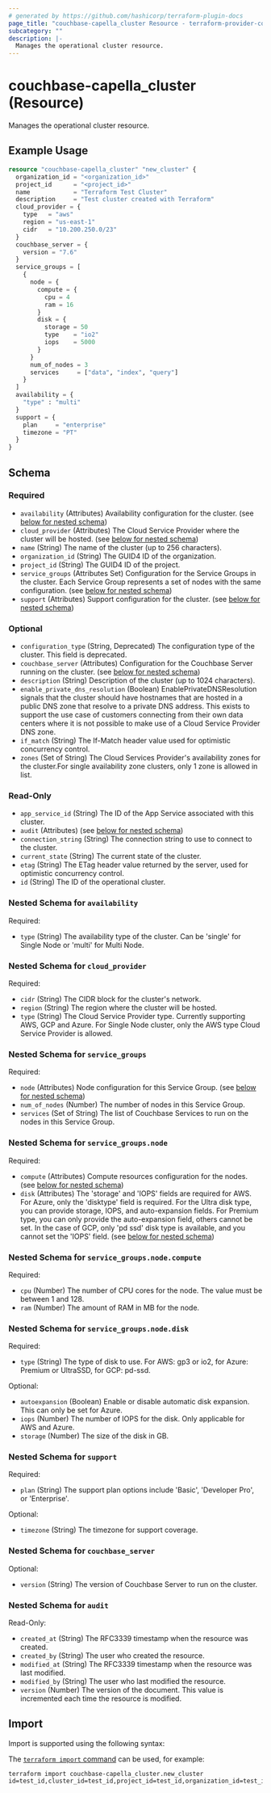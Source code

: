 ```yaml
---
# generated by https://github.com/hashicorp/terraform-plugin-docs
page_title: "couchbase-capella_cluster Resource - terraform-provider-couchbase-capella"
subcategory: ""
description: |-
  Manages the operational cluster resource.
---
```


# couchbase-capella_cluster (Resource)

Manages the operational cluster resource.

## Example Usage

```terraform
resource "couchbase-capella_cluster" "new_cluster" {
  organization_id = "<organization_id>"
  project_id      = "<project_id>"
  name            = "Terraform Test Cluster"
  description     = "Test cluster created with Terraform"
  cloud_provider = {
    type   = "aws"
    region = "us-east-1"
    cidr   = "10.200.250.0/23"
  }
  couchbase_server = {
    version = "7.6"
  }
  service_groups = [
    {
      node = {
        compute = {
          cpu = 4
          ram = 16
        }
        disk = {
          storage = 50
          type    = "io2"
          iops    = 5000
        }
      }
      num_of_nodes = 3
      services     = ["data", "index", "query"]
    }
  ]
  availability = {
    "type" : "multi"
  }
  support = {
    plan     = "enterprise"
    timezone = "PT"
  }
}
```

<!-- schema generated by tfplugindocs -->
## Schema

### Required

- `availability` (Attributes) Availability configuration for the cluster. (see [below for nested schema](#nestedatt--availability))
- `cloud_provider` (Attributes) The Cloud Service Provider where the cluster will be hosted. (see [below for nested schema](#nestedatt--cloud_provider))
- `name` (String) The name of the cluster (up to 256 characters).
- `organization_id` (String) The GUID4 ID of the organization.
- `project_id` (String) The GUID4 ID of the project.
- `service_groups` (Attributes Set) Configuration for the Service Groups in the cluster. Each Service Group represents a set of nodes with the same configuration. (see [below for nested schema](#nestedatt--service_groups))
- `support` (Attributes) Support configuration for the cluster. (see [below for nested schema](#nestedatt--support))

### Optional

- `configuration_type` (String, Deprecated) The configuration type of the cluster. This field is deprecated.
- `couchbase_server` (Attributes) Configuration for the Couchbase Server running on the cluster. (see [below for nested schema](#nestedatt--couchbase_server))
- `description` (String) Description of the cluster (up to 1024 characters).
- `enable_private_dns_resolution` (Boolean) EnablePrivateDNSResolution signals that the cluster should have hostnames that are hosted in a public DNS zone that resolve to a private DNS address. This exists to support the use case of customers connecting from their own data centers where it is not possible to make use of a Cloud Service Provider DNS zone.
- `if_match` (String) The If-Match header value used for optimistic concurrency control.
- `zones` (Set of String) The Cloud Services Provider's availability zones for the cluster.For single availability zone clusters, only 1 zone is allowed in list.

### Read-Only

- `app_service_id` (String) The ID of the App Service associated with this cluster.
- `audit` (Attributes) (see [below for nested schema](#nestedatt--audit))
- `connection_string` (String) The connection string to use to connect to the cluster.
- `current_state` (String) The current state of the cluster.
- `etag` (String) The ETag header value returned by the server, used for optimistic concurrency control.
- `id` (String) The ID of the operational cluster.

<a id="nestedatt--availability"></a>
### Nested Schema for `availability`

Required:

- `type` (String) The availability type of the cluster. Can be 'single' for Single Node or 'multi' for Multi Node.


<a id="nestedatt--cloud_provider"></a>
### Nested Schema for `cloud_provider`

Required:

- `cidr` (String) The CIDR block for the cluster's network.
- `region` (String) The region where the cluster will be hosted.
- `type` (String) The Cloud Service Provider type. Currently supporting AWS, GCP and Azure. For Single Node cluster, only the AWS type Cloud Service Provider is allowed.


<a id="nestedatt--service_groups"></a>
### Nested Schema for `service_groups`

Required:

- `node` (Attributes) Node configuration for this Service Group. (see [below for nested schema](#nestedatt--service_groups--node))
- `num_of_nodes` (Number) The number of nodes in this Service Group.
- `services` (Set of String) The list of Couchbase Services to run on the nodes in this Service Group.

<a id="nestedatt--service_groups--node"></a>
### Nested Schema for `service_groups.node`

Required:

- `compute` (Attributes) Compute resources configuration for the nodes. (see [below for nested schema](#nestedatt--service_groups--node--compute))
- `disk` (Attributes) The 'storage' and 'IOPS' fields are required for AWS. For Azure, only the 'disktype' field is required. For the Ultra disk type, you can provide storage, IOPS, and auto-expansion fields. For Premium type, you can only provide the auto-expansion field, others cannot be set. In the case of GCP, only 'pd ssd' disk type is available, and you cannot set the 'IOPS' field. (see [below for nested schema](#nestedatt--service_groups--node--disk))

<a id="nestedatt--service_groups--node--compute"></a>
### Nested Schema for `service_groups.node.compute`

Required:

- `cpu` (Number) The number of CPU cores for the node. The value must be between 1 and 128.
- `ram` (Number) The amount of RAM in MB for the node.


<a id="nestedatt--service_groups--node--disk"></a>
### Nested Schema for `service_groups.node.disk`

Required:

- `type` (String) The type of disk to use. For AWS: gp3 or io2, for Azure: Premium or UltraSSD, for GCP: pd-ssd.

Optional:

- `autoexpansion` (Boolean) Enable or disable automatic disk expansion.  This can only be set for Azure.
- `iops` (Number) The number of IOPS for the disk. Only applicable for AWS and Azure.
- `storage` (Number) The size of the disk in GB.




<a id="nestedatt--support"></a>
### Nested Schema for `support`

Required:

- `plan` (String) The support plan options include 'Basic', 'Developer Pro', or 'Enterprise'.

Optional:

- `timezone` (String) The timezone for support coverage.


<a id="nestedatt--couchbase_server"></a>
### Nested Schema for `couchbase_server`

Optional:

- `version` (String) The version of Couchbase Server to run on the cluster.


<a id="nestedatt--audit"></a>
### Nested Schema for `audit`

Read-Only:

- `created_at` (String) The RFC3339 timestamp when the resource was created.
- `created_by` (String) The user who created the resource.
- `modified_at` (String) The RFC3339 timestamp when the resource was last modified.
- `modified_by` (String) The user who last modified the resource.
- `version` (Number) The version of the document. This value is incremented each time the resource is modified.

## Import

Import is supported using the following syntax:

The [`terraform import` command](https://developer.hashicorp.com/terraform/cli/commands/import) can be used, for example:

```shell
terraform import couchbase-capella_cluster.new_cluster id=test_id,cluster_id=test_id,project_id=test_id,organization_id=test_id
```
